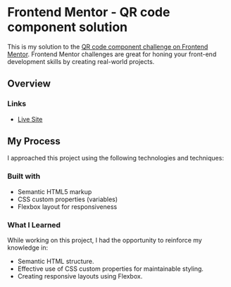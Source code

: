 # Frontend Mentor - QR code component solution

This is my solution to the [QR code component challenge on Frontend Mentor](https://www.frontendmentor.io/challenges/qr-code-component-iux_sIO_H). Frontend Mentor challenges are great for honing your front-end development skills by creating real-world projects.

## Overview

### Links

- [Live Site](https://your-live-site-url.com)

## My Process

I approached this project using the following technologies and techniques:

### Built with

- Semantic HTML5 markup
- CSS custom properties (variables)
- Flexbox layout for responsiveness

### What I Learned

While working on this project, I had the opportunity to reinforce my knowledge in:

- Semantic HTML structure.
- Effective use of CSS custom properties for maintainable styling.
- Creating responsive layouts using Flexbox.
